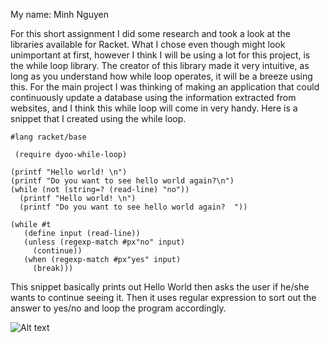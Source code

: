 My name: Minh Nguyen

For this short assignment I did some research and took a look at the libraries available for Racket. What I chose even though might look unimportant at first,
however I think I will be using a lot for this project, is the while loop library. The creator of this library made it very intuitive, as long as you understand how while
loop operates, it will be a breeze using this. For the main project I was thinking of making an application that could continuously update a database using the information
extracted from websites, and I think this while loop will come in very handy. Here is a snippet that I created using the while loop.

```
#lang racket/base

 (require dyoo-while-loop)
 
(printf "Hello world! \n")
(printf "Do you want to see hello world again?\n")
(while (not (string=? (read-line) "no"))
  (printf "Hello world! \n")
  (printf "Do you want to see hello world again?  "))

(while #t
   (define input (read-line))
   (unless (regexp-match #px"no" input)
     (continue))
   (when (regexp-match #px"yes" input)
     (break)))
```
	 
This snippet basically prints out Hello World then asks the user if he/she wants to continue seeing it. Then it uses regular expression to sort out the answer to yes/no
and loop the program accordingly.

![Alt text](Users/minhn/Desktop/Untitled.png?raw=true "Screenshot")